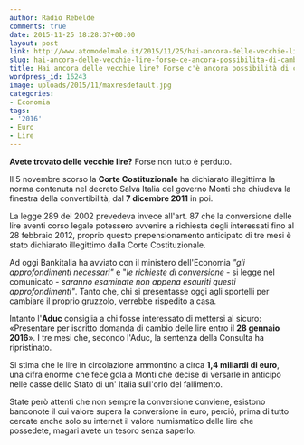 ```yaml
---
author: Radio Rebelde
comments: true
date: 2015-11-25 18:28:37+00:00
layout: post
link: http://www.atomodelmale.it/2015/11/25/hai-ancora-delle-vecchie-lire-forse-ce-ancora-possibilita-di-cambiarle/
slug: hai-ancora-delle-vecchie-lire-forse-ce-ancora-possibilita-di-cambiarle
title: Hai ancora delle vecchie lire? Forse c'è ancora possibilità di cambiarle
wordpress_id: 16243
image: uploads/2015/11/maxresdefault.jpg
categories:
- Economia
tags:
- '2016'
- Euro
- Lire
---
```


**Avete trovato delle vecchie lire?** Forse non tutto è perduto.

Il 5 novembre scorso la **Corte Costituzionale** ha dichiarato illegittima la norma contenuta nel decreto Salva Italia del governo Monti che chiudeva la finestra della convertibilità, dal **7 dicembre 2011** in poi.

La legge 289 del 2002 prevedeva invece all'art. 87 che la conversione delle lire aventi corso legale potessero avvenire a richiesta degli interessati fino al 28 febbraio 2012, proprio questo prepensionamento anticipato di tre mesi è stato dichiarato illegittimo dalla Corte Costituzionale.

Ad oggi Bankitalia ha avviato con il ministero dell'Economia _"gli approfondimenti necessari"_ e "_le richieste di conversione_ - si legge nel comunicato - _saranno esaminate non appena esauriti questi approfondimenti"_. Tanto che, chi si presentasse oggi agli sportelli per cambiare il proprio gruzzolo, verrebbe rispedito a casa.

Intanto l'**Aduc** consiglia a chi fosse interessato di mettersi al sicuro: «Presentare per iscritto domanda di cambio delle lire entro il **28 gennaio 2016**». I tre mesi che, secondo l'Aduc, la sentenza della Consulta ha ripristinato.

Si stima che le lire in circolazione ammontino a circa **1,4 miliardi di euro**, una cifra enorme che fece gola a Monti che decise di versarle in anticipo nelle casse dello Stato di un' Italia sull'orlo del fallimento.

State però attenti che non sempre la conversione conviene, esistono banconote il cui valore supera la conversione in euro, perciò, prima di tutto cercate anche solo su internet il valore numismatico delle lire che possedete, magari avete un tesoro senza saperlo.
